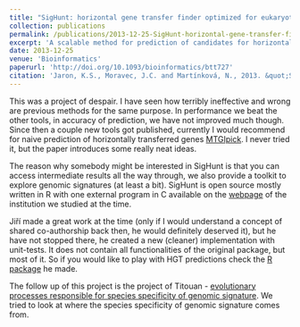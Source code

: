```yaml
---
title: "SigHunt: horizontal gene transfer finder optimized for eukaryotic genomes"
collection: publications
permalink: /publications/2013-12-25-SigHunt-horizontal-gene-transfer-finder-optimized-for-eukaryotic-genomes
excerpt: 'A scalable method for prediction of candidates for horizontally transferred genes.'
date: 2013-12-25
venue: 'Bioinformatics'
paperurl: 'http://doi.org/10.1093/bioinformatics/btt727'
citation: 'Jaron, K.S., Moravec, J.C. and Martínková, N., 2013. &quot;SigHunt: horizontal gene transfer finder optimized for eukaryotic genomes.&quot; <i>Bioinformatics</i>, 30(8), pp.1081-1086.'
---
```


This was a project of despair. I have seen how terribly ineffective and wrong are previous methods for the same purpose. In performance we beat the other tools, in accuracy of prediction, we have not improved much though. Since then a couple new tools got published, currently I would recommend for naive prediction of horizontally transferred genes [MTGIpick](https://doi.org/10.1093/bib/bbw118). I never tried it, but the paper introduces some really neat ideas.

The reason why somebody might be interested in SigHunt is that you can access intermediate results all the way through, we also provide a toolkit to explore genomic signatures (at least a bit). SigHunt is open source mostly written in R with one external program in C available on the [webpage](https://www.iba.muni.cz/index-en.php?pg=research--data-analysis-tools--sighunt) of the institution we studied at the time.

Jiří made a great work at the time (only if I would understand a concept of shared co-authorship back then, he would definitely deserved it), but he have not stopped there, he created a new (cleaner) implementation with unit-tests. It does not contain all functionalities of the original package, but most of it. So if you would like to play with HGT predictions check the [R package](https://github.com/J-Moravec/sighunt) he made.

The follow up of this project is the project of Titouan - [evolutionary processes responsible for species specificity of genomic signature](https://kamilsjaron.github.io/projects/project-signature/). We tried to look at where the species specificity of genomic signature comes from.

